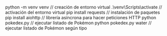python -m venv venv  // creación de entorno virtual
.\venv\Scripts\activate  // activación del entorno virtual
pip install requests  // instalación de paquetes
pip install aiohttp // librería asíncrona para hacer peticiones HTTP
python pokedex.py // ejecutar listado de Pokémon
python pokedex.py water // ejecutar listado de Pokémon según tipo